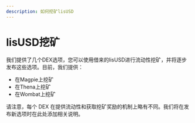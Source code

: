 ```yaml
---
description: 如何挖矿lisUSD
---
```


# lisUSD挖矿

我们提供了几个DEX选项，您可以使用借来的lisUSD进行流动性挖矿，并将逐步发布这些选项。目前，我们提供：

* 在Magpie上挖矿
* 在Thena上挖矿
* 在Wombat上挖矿

请注意，每个 DEX 在提供流动性和获取挖矿奖励的机制上略有不同。我们将在发布新选项时在此处添加相关说明。
